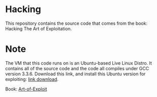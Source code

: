 # Hacking

This repository contains the source code that comes from the book: Hacking The Art of Exploitation.

# Note

The VM that this code runs on is an Ubuntu-based Live Linux Distro. It contains all of the source code and the code all compiles under GCC version 3.3.6.
Download this link, and install this Ubuntu version for exploiting: [link download](https://www.nostarch.com/hackingCD.htm).

Book: [Art-of-Exploit](https://www.amazon.com/Hacking-The-Art-Exploitation-Edition/dp/1593271441)
